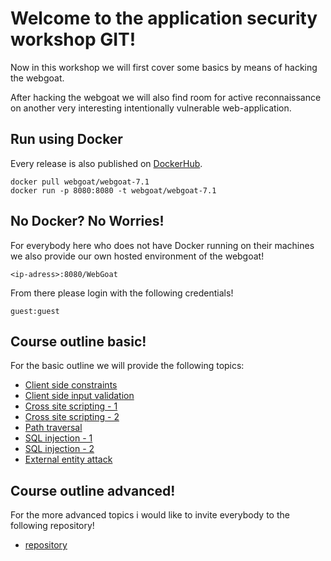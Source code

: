 # Welcome to the application security workshop GIT!

Now in this workshop we will first cover some basics by means of hacking the
webgoat. 

After hacking the webgoat we will also find room for active reconnaissance on
another very interesting intentionally vulnerable web-application.

## Run using Docker

Every release is also published on [DockerHub]((https://hub.docker.com/r/webgoat/webgoat-8.0/)).

```
docker pull webgoat/webgoat-7.1
docker run -p 8080:8080 -t webgoat/webgoat-7.1
```

## No Docker? No Worries!

For everybody here who does not have Docker running on their machines we also
provide our own hosted environment of the webgoat!

```
<ip-adress>:8080/WebGoat
```

From there please login with the following credentials!

```
guest:guest
```

## Course outline basic!

For the basic outline we will provide the following topics:

* [Client side constraints](https://github.com/RiieCco/owasp-bay-area/tree/master/course-guide/insecure-deserialization)
* [Client side input validation](https://github.com/RiieCco/owasp-bay-area/blob/master/course-guide/server-side-template-injection/ssti.md)
* [Cross site scripting - 1](https://github.com/RiieCco/owasp-bay-area/tree/master/course-guide/CORS-misconfiguration)
* [Cross site scripting - 2](https://github.com/RiieCco/owasp-bay-area/tree/master/course-guide/external-entity-attack)
* [Path traversal](https://github.com/RiieCco/owasp-bay-area/tree/master/course-guide/external-entity-attack)
* [SQL injection - 1](https://github.com/RiieCco/owasp-bay-area/tree/master/course-guide/external-entity-attack)
* [SQL injection - 2](https://github.com/RiieCco/owasp-bay-area/tree/master/course-guide/external-entity-attack)
* [External entity attack](https://github.com/RiieCco/owasp-bay-area/tree/master/course-guide/external-entity-attack)


## Course outline advanced!

For the more advanced topics i would like to invite everybody to the following repository!

* [repository](https://github.com/RiieCco/owasp-bay-area)


